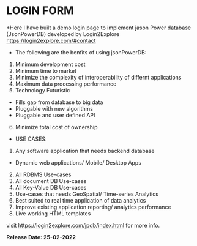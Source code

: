 # LOGIN FORM 
*Here I have built a demo login page to implement jason Power database (JsonPowerDB) developed by Login2Explore https://login2explore.com/#contact 

* The following are the benfits of using jsonPowerDB:

1) Minimum development cost
2) Minimum time to market
3) Minimize the complexity of interoperability of differnt applications
4) Maximum data processing performance
5) Technology Futuristic

* Fills gap from database to big data
* Pluggable with new algorithms
* Pluggable and user defined API

6) Minimize total cost of ownership

* USE CASES:

1) Any software application that needs backend database
* Dynamic web applications/ Mobile/ Desktop Apps

2) All RDBMS Use-cases
3) All document DB Use-cases
4) All Key-Value DB Use-cases
5) Use-cases that needs GeoSpatial/ Time-series Analytics
6) Best suited to real time application of data analytics
7) Improve existing application reporting/ analytics performance
8) Live working HTML templates 

visit https://login2explore.com/jpdb/index.html for more info.

**Release Date: 25-02-2022**

